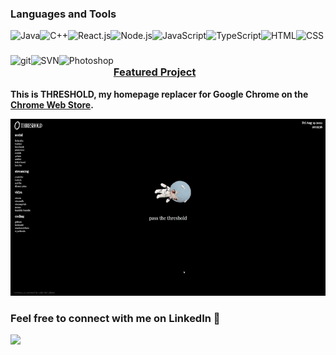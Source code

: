 ### Languages and Tools
<img align="left" alt="Java" height="40px" src="https://www.blockachain.gr/wp-content/uploads/2018/03/java-coffee-cup-logo.png" />
<img align="left" alt="C++" height="40px" src="https://upload.wikimedia.org/wikipedia/commons/thumb/1/18/ISO_C%2B%2B_Logo.svg/1822px-ISO_C%2B%2B_Logo.svg.png" />
<img align="left" alt="React.js" height="40px" src="https://upload.wikimedia.org/wikipedia/commons/thumb/a/a7/React-icon.svg/2300px-React-icon.svg.png" />
<img align="left" alt="Node.js" height="40px" src="https://seeklogo.com/images/N/nodejs-logo-FBE122E377-seeklogo.com.png" />
<img align="left" alt="JavaScript" height="40px" src="https://upload.wikimedia.org/wikipedia/commons/thumb/9/99/Unofficial_JavaScript_logo_2.svg/480px-Unofficial_JavaScript_logo_2.svg.png" />
<img align="left" alt="TypeScript" height="40px" src="https://upload.wikimedia.org/wikipedia/commons/4/4c/Typescript_logo_2020.svg" />
<img align="left" alt="HTML" height="40px" src="https://cdn.worldvectorlogo.com/logos/html-1.svg" />
<img align="left" alt="CSS" height="40px" src="https://upload.wikimedia.org/wikipedia/commons/thumb/6/62/CSS3_logo.svg/800px-CSS3_logo.svg.png" />
<img align="left" alt="git" height="40px" src="https://git-scm.com/images/logos/downloads/Git-Icon-1788C.png" />
<img align="left" alt="SVN" height="40px" src="https://upload.wikimedia.org/wikipedia/commons/thumb/2/22/Apache_Subversion_logo.svg/1200px-Apache_Subversion_logo.svg.png" />
<img align="left" alt="Photoshop" height="40px" src="https://seeklogo.com/images/A/adobe-photoshop-logo-7B88D7B5AA-seeklogo.com.png" />
<br><br>

### <a href="https://github.com/luke-mccallum/threshold">Featured Project</a>
**This is THRESHOLD, my homepage replacer for Google Chrome on the 
<a href="https://chrome.google.com/webstore/detail/lgkjfdgkmggdemeoipmbfmchgaolkppl">Chrome Web Store</a>.**

<img src="https://raw.githubusercontent.com/luke-mccallum/threshold/master/images/previews/preview2.2.3.gif">

### Feel free to connect with me on LinkedIn 🤝
<a href="https://www.linkedin.com/in/luke-mccallum2/" target="_blank" align="center"><img src="https://img.shields.io/badge/-LinkedIn-0072b1?style=flat-square&logo=linkedin&logoColor=white"/></a>
